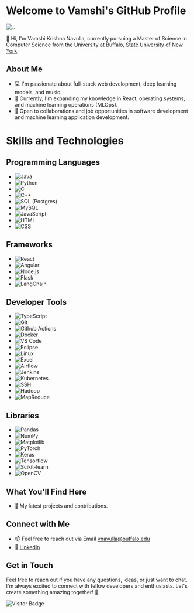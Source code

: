 # Welcome to Vamshi's GitHub Profile

![..](https://github.com/krish-navulla/krish-navulla/blob/main/ezgif.com-video-to-gif.gif) 

👋 Hi, I'm Vamshi Krishna Navulla, currently pursuing a Master of Science in Computer Science from the [University at Buffalo, State University of New York](https://engineering.buffalo.edu/computer-science-engineering.html).

## About Me

-   💻 I'm passionate about full-stack web development, deep learning models, and music.
-   🌱 Currently, I'm expanding my knowledge in React, operating systems, and machine learning operations (MLOps).
-   💼 Open to collaborations and job opportunities in software development and machine learning application development.

# Skills and Technologies

## Programming Languages
- ![Java](https://img.shields.io/badge/Java-007396?style=for-the-badge&logo=java&logoColor=white)
- ![Python](https://img.shields.io/badge/Python-3776AB?style=for-the-badge&logo=python&logoColor=white)
- ![C](https://img.shields.io/badge/C-A8B9CC?style=for-the-badge&logo=c&logoColor=white)
- ![C++](https://img.shields.io/badge/C++-00599C?style=for-the-badge&logo=c%2B%2B&logoColor=white)
- ![SQL (Postgres)](https://img.shields.io/badge/SQL%20(Postgres)-336791?style=for-the-badge&logo=postgresql&logoColor=white)
- ![MySQL](https://img.shields.io/badge/MySQL-4479A1?style=for-the-badge&logo=mysql&logoColor=white)
- ![JavaScript](https://img.shields.io/badge/JavaScript-F7DF1E?style=for-the-badge&logo=javascript&logoColor=black)
- ![HTML](https://img.shields.io/badge/HTML-E34F26?style=for-the-badge&logo=html5&logoColor=white)
- ![CSS](https://img.shields.io/badge/CSS-1572B6?style=for-the-badge&logo=css3&logoColor=white)

## Frameworks
- ![React](https://img.shields.io/badge/React-61DAFB?style=for-the-badge&logo=react&logoColor=white)
- ![Angular](https://img.shields.io/badge/Angular-DD0031?style=for-the-badge&logo=angular&logoColor=white)
- ![Node.js](https://img.shields.io/badge/Node.js-339933?style=for-the-badge&logo=node.js&logoColor=white)
- ![Flask](https://img.shields.io/badge/Flask-000000?style=for-the-badge&logo=flask&logoColor=white)
- ![LangChain](https://img.shields.io/badge/Langchain-ABC123?style=for-the-badge)

## Developer Tools
- ![TypeScript](https://img.shields.io/badge/TypeScript-007ACC?style=for-the-badge&logo=typescript&logoColor=white)
- ![Git](https://img.shields.io/badge/Git-F05032?style=for-the-badge&logo=git&logoColor=white)
- ![Github Actions](https://img.shields.io/badge/Github%20Actions-2088FF?style=for-the-badge&logo=github-actions&logoColor=white)
- ![Docker](https://img.shields.io/badge/Docker-2496ED?style=for-the-badge&logo=docker&logoColor=white)
- ![VS Code](https://img.shields.io/badge/VS%20Code-007ACC?style=for-the-badge&logo=visual-studio-code&logoColor=white)
- ![Eclipse](https://img.shields.io/badge/Eclipse-2C2255?style=for-the-badge&logo=eclipse&logoColor=white)
- ![Linux](https://img.shields.io/badge/Linux-FCC624?style=for-the-badge&logo=linux&logoColor=black)
- ![Excel](https://img.shields.io/badge/Excel-217346?style=for-the-badge&logo=microsoft-excel&logoColor=white)
- ![Airflow](https://img.shields.io/badge/Airflow-017CEE?style=for-the-badge&logo=apache-airflow&logoColor=white)
- ![Jenkins](https://img.shields.io/badge/Jenkins-D24939?style=for-the-badge&logo=jenkins&logoColor=white)
- ![Kubernetes](https://img.shields.io/badge/Kubernetes-326CE5?style=for-the-badge&logo=kubernetes&logoColor=white)
- ![SSH](https://img.shields.io/badge/SSH-000000?style=for-the-badge&logo=ssh&logoColor=white)
- ![Hadoop](https://img.shields.io/badge/Hadoop-FF6600?style=for-the-badge&logo=hadoop&logoColor=white)
- ![MapReduce](https://img.shields.io/badge/MapReduce-FF6600?style=for-the-badge&logo=mapreduce&logoColor=white)

## Libraries
- ![Pandas](https://img.shields.io/badge/Pandas-150458?style=for-the-badge&logo=pandas&logoColor=white)
- ![NumPy](https://img.shields.io/badge/NumPy-013243?style=for-the-badge&logo=numpy&logoColor=white)
- ![Matplotlib](https://img.shields.io/badge/Matplotlib-115570?style=for-the-badge&logo=matplotlib&logoColor=white)
- ![PyTorch](https://img.shields.io/badge/PyTorch-EE4C2C?style=for-the-badge&logo=pytorch&logoColor=white)
- ![Keras](https://img.shields.io/badge/Keras-D00000?style=for-the-badge&logo=keras&logoColor=white)
- ![Tensorflow](https://img.shields.io/badge/Tensorflow-FF6F00?style=for-the-badge&logo=tensorflow&logoColor=white)
- ![Scikit-learn](https://img.shields.io/badge/Scikit-learn-F7931E?style=for-the-badge&logo=scikit-learn&logoColor=white)
- ![OpenCV](https://img.shields.io/badge/OpenCV-5C3EE8?style=for-the-badge&logo=opencv&logoColor=white)


## What You'll Find Here

-   🚀 My latest projects and contributions.

## Connect with Me

-   📫 Feel free to reach out via Email vnavulla@buffalo.edu
-   🔗 [LinkedIn](https://www.linkedin.com/in/vamshi-navulla-krishna/)

## Get in Touch

Feel free to reach out if you have any questions, ideas, or just want to chat. I'm always excited to connect with fellow developers and enthusiasts. Let's create something amazing together! 🚀

![Visitor Badge](https://visitor-badge.laobi.icu/badge?page_id=krish-navulla.krish-navulla)
